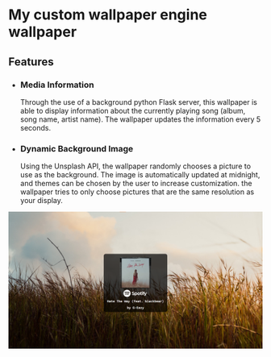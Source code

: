 # My custom wallpaper engine wallpaper

## Features

- ### Media Information
    Through the use of a background python Flask server, this wallpaper is able to display information about the currently playing song (album, song name, artist name). The wallpaper updates the information every 5 seconds.

- ### Dynamic Background Image
    Using the Unsplash API, the wallpaper randomly chooses a picture to use as the background. The image is automatically updated at midnight, and themes can be chosen by the user to increase customization. the wallpaper tries to only choose pictures that are the same resolution as your display.

![preview](preview2.png)